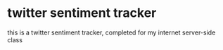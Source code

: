 twitter sentiment tracker
==========================

this is a twitter sentiment tracker, completed for my internet server-side class